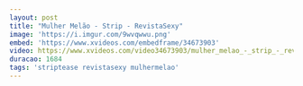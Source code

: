 ```yaml
---
layout: post
title: "Mulher Melão - Strip - RevistaSexy"
image: 'https://i.imgur.com/9wvqwwu.png'
embed: 'https://www.xvideos.com/embedframe/34673903'
video: https://www.xvideos.com/video34673903/mulher_melao_-_strip_-_revistasexy
duracao: 1684
tags: 'striptease revistasexy mulhermelao'
---
```


